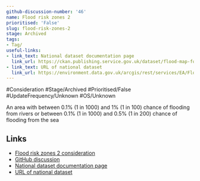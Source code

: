 ```yaml
---
github-discussion-number: '46'
name: Flood risk zones 2
prioritised: 'False'
slug: flood-risk-zones-2
stage: Archived
tags:
- Tag/
useful-links:
- link_text: National dataset documentation page
  link_url: https://ckan.publishing.service.gov.uk/dataset/flood-map-for-planning-rivers-and-sea-flood-zone-2
- link_text: URL of national dataset
  link_url: https://environment.data.gov.uk/arcgis/rest/services/EA/FloodMapForPlanningRiversAndSeaFloodZone2/MapServer/0
---
```


#Consideration #Stage/Archived #Prioritised/False #UpdateFrequency/Unknown #OS/Unknown

An area with between 0.1% (1 in 1000) and 1% (1 in 100) chance of flooding from rivers or between 0.1% (1 in 1000) and 0.5% (1 in 200) chance of flooding from the sea

## Links

* [Flood risk zones 2 consideration](https://design.planning.data.gov.uk/planning-consideration/flood-risk-zones-2)
* [GitHub discussion](https://github.com/digital-land/data-standards-backlog/discussions/46)
* [National dataset documentation page](https://ckan.publishing.service.gov.uk/dataset/flood-map-for-planning-rivers-and-sea-flood-zone-2)
* [URL of national dataset](https://environment.data.gov.uk/arcgis/rest/services/EA/FloodMapForPlanningRiversAndSeaFloodZone2/MapServer/0)